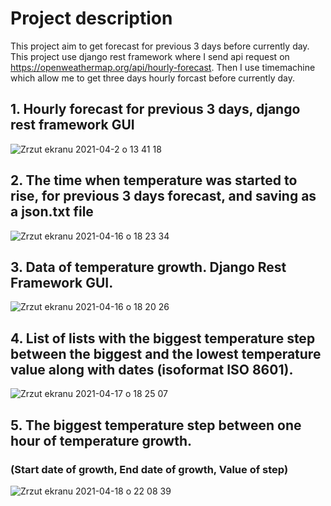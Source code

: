
# Project description

This project aim to get forecast for previous 3 days before currently day. This project use django rest framework where I send api request on 
https://openweathermap.org/api/hourly-forecast. Then I use timemachine which allow me to get three days hourly forcast before currently day.

## 1. Hourly forecast for previous 3 days, django rest framework GUI

![Zrzut ekranu 2021-04-2 o 13 41 18](https://user-images.githubusercontent.com/56914063/113413139-3954f000-93ba-11eb-9120-de1e23020a65.png)

## 2. The time when temperature was started to rise, for previous 3 days forecast, and saving as a json.txt file

![Zrzut ekranu 2021-04-16 o 18 23 34](https://user-images.githubusercontent.com/56914063/115054810-f2e6b180-9ee0-11eb-94e7-e304cf42b1b4.png)


## 3. Data of temperature growth. Django Rest Framework GUI.

![Zrzut ekranu 2021-04-16 o 18 20 26](https://user-images.githubusercontent.com/56914063/115054896-13af0700-9ee1-11eb-9050-deba70e67702.png)

## 4. List of lists with the biggest temperature step between the biggest and the lowest temperature value along with dates (isoformat ISO 8601).

![Zrzut ekranu 2021-04-17 o 18 25 07](https://user-images.githubusercontent.com/56914063/115120022-7cfb4c80-9fab-11eb-9934-98d8dd55c8fc.png)

## 5. The biggest temperature step between one hour of temperature growth.

### (Start date of growth, End date of growth, Value of step)

![Zrzut ekranu 2021-04-18 o 22 08 39](https://user-images.githubusercontent.com/56914063/115159459-79db8b80-a093-11eb-9d2e-386f9bb6e94e.png)






